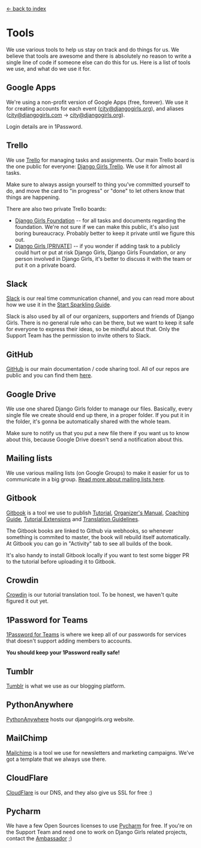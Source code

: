 [<- back to index](../README.md)

# Tools

We use various tools to help us stay on track and do things for us. We believe that tools are awesome and there is absolutely no reason to write a single line of code if someone else can do this for us. Here is a list of tools we use, and what do we use it for.

## Google Apps

We're using a non-profit version of Google Apps (free, forever). We use it for creating accounts for each event (city@djangogirls.org), and aliases (city@djangogirls.com -> city@djangogirls.org).

Login details are in 1Password.

## Trello

We use [Trello](http://trello.com/) for managing tasks and assignments. Our main Trello board is the one public for everyone: [Django Girls Trello](https://trello.com/b/q7p6jcfg/django-girls). We use it for almost all tasks. 

Make sure to always assign yourself to thing you've committed yourself to do, and move the card to "in progress" or "done" to let others know that things are happening. 

There are also two private Trello boards:
- [Django Girls Foundation](https://trello.com/b/BEIUCkCZ/django-girls-foundation) -- for all tasks and documents regarding the foundation. We're not sure if we can make this public, it's also just boring bureaucracy. Probably better to keep it private until we figure this out. 
- [Django Girls [PRIVATE]](https://trello.com/b/MhTXkuii/django-girls-private) -- if you wonder if adding task to a publicly could hurt or put at risk Django Girls, Django Girls Foundation, or any person involved in Django Girls, it's better to discuss it with the team or put it on a private board. 

## Slack

[Slack](http://slack.com/) is our real time communication channel, and you can read more about how we use it in the [Start Sparkling Guide](sparkling.md).

Slack is also used by all of our organizers, supporters and friends of Django Girls. There is no general rule who can be there, but we want to keep it safe for everyone to express their ideas, so be mindful about that. Only the Support Team has the permission to invite others to Slack.

## GitHub

[GitHub](http://github.com/) is our main documentation / code sharing tool. All of our repos are public and you can find them [here](https://github.com/DjangoGirls).

## Google Drive

We use one shared Django Girls folder to manage our files. Basically, every single file we create should end up there, in a proper folder. If you put it in the folder, it's gonna be automatically shared with the whole team. 

Make sure to notify us that you put a new file there if you want us to know about this, because Google Drive doesn't send a notification about this.

## Mailing lists

We use various mailing lists (on Google Groups) to make it easier for us to communicate in a big group. [Read more about mailing lists here](mailing-lists.md).

## Gitbook

[Gitbook](http://gitbook.io/) is a tool we use to publish [Tutorial](http://tutorial.djangogirls.org/), [Organizer's Manual](http://organize.djangogirls.org), [Coaching Guide](http://coach.djangogirls.org), [Tutorial Extensions](https://www.gitbook.com/book/djangogirls/django-girls-tutorial-extensions/details) and [Translation Guidelines](http://translate.djangogirls.org).

The Gitbook books are linked to Github via webhooks, so whenever something is commited to master, the book will rebuild itself automatically. At Gitbook you can go in "Activity" tab to see all builds of the book.

It's also handy to install Gitbook locally if you want to test some bigger PR to the tutorial before uploading it to Gitbook.

## Crowdin

[Crowdin](http://crowdin.com/) is our tutorial translation tool. To be honest, we haven't quite figured it out yet. 

## 1Password for Teams

[1Password for Teams](http://1password.com/) is where we keep all of our passwords for services that doesn't support adding members to accounts. 

**You should keep your 1Password really safe!**

## Tumblr

[Tumblr](http://tumblr.com/) is what we use as our blogging platform. 

## PythonAnywhere

[PythonAnywhere](http://pythonanywhere.com/) hosts our djangogirls.org website.

## MailChimp

[Mailchimp](http://mailchimp.com/) is a tool we use for newsletters and marketing campaigns. We've got a template that we always use there.

## CloudFlare

[CloudFlare](http://cloudflare.com/) is our DNS, and they also give us SSL for free :)
 
## Pycharm
 
 We have a few Open Sources licenses to use [Pycharm](https://www.jetbrains.com/pycharm/) for free. If you're on the Support Team and need one to work on Django Girls related projects, contact the [Ambassador](mailto:lucie@djangogirls.org) ;)